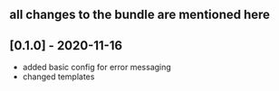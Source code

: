 ## all changes to the bundle are mentioned here

## [0.1.0] - 2020-11-16
- added basic config for error messaging
- changed templates